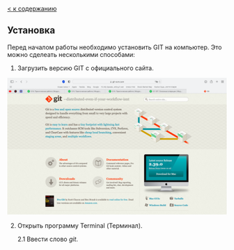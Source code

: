 [< к содержанию](./readme.md)

## Установка


Перед началом работы необходимо установить GIT на компьютер. Это можно сделеать несколькими способами:

1. Загрузить версию GIT с официального сайта.

![git-page](./assets/git%20page.png)

2. Открыть программу Terminal (Терминал).

   2.1 Ввести слово *git*.